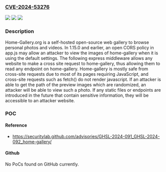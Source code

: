 ### [CVE-2024-53276](https://cve.mitre.org/cgi-bin/cvename.cgi?name=CVE-2024-53276)
![](https://img.shields.io/static/v1?label=Product&message=home-gallery&color=blue)
![](https://img.shields.io/static/v1?label=Version&message=%3D%20%3C%3D%201.15.0%20&color=brighgreen)
![](https://img.shields.io/static/v1?label=Vulnerability&message=CWE-942%3A%20Permissive%20Cross-domain%20Policy%20with%20Untrusted%20Domains&color=brighgreen)

### Description

Home-Gallery.org is a self-hosted open-source web gallery to browse personal photos and videos. In 1.15.0 and earlier, an open CORS policy in app.js may allow an attacker to view the images of home-gallery when it is using the default settings. The following express middleware allows any website to make a cross site request to home-gallery, thus allowing them to read any endpoint on home-gallery. Home-gallery is mostly safe from cross-site requests due to most of its pages requiring JavaScript, and cross-site requests such as fetch() do not render javascript. If an attacker is able to get the path of the preview images which are randomized, an attacker will be able to view such a photo. If any static files or endpoints are introduced in the future that contain sensitive information, they will be accessible to an attacker website.

### POC

#### Reference
- https://securitylab.github.com/advisories/GHSL-2024-091_GHSL-2024-092_home-gallery/

#### Github
No PoCs found on GitHub currently.

